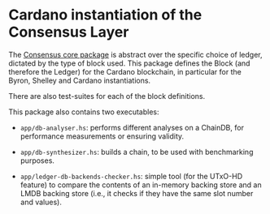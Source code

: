 # Cardano instantiation of the Consensus Layer

The [Consensus core package](../ouroboros-consensus) is abstract over the
specific choice of ledger, dictated by the type of block used. This package
defines the Block (and therefore the Ledger) for the Cardano blockchain, in
particular for the Byron, Shelley and Cardano instantiations.

There are also test-suites for each of the block definitions.

This package also contains two executables:

* `app/db-analyser.hs`: performs different analyses on a ChainDB, for
  performance measurements or ensuring validity.
  
* `app/db-synthesizer.hs`: builds a chain, to be used with benchmarking purposes.

* `app/ledger-db-backends-checker.hs`: simple tool (for the UTxO-HD feature) to
  compare the contents of an in-memory backing store and an LMDB backing store
  (i.e., it checks if they have the same slot number and values).
